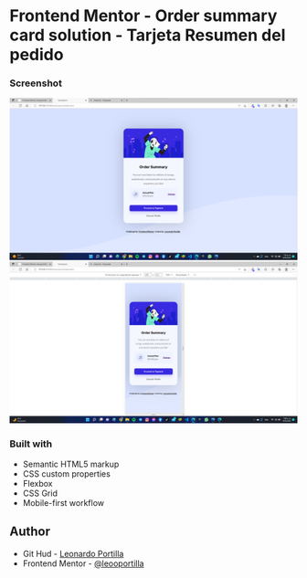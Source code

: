 # Frontend Mentor - Order summary card solution - Tarjeta Resumen del pedido

### Screenshot

![](./screenshot/desktop.png)
![](./screenshot/mobile.png)

### Built with

- Semantic HTML5 markup
- CSS custom properties
- Flexbox
- CSS Grid
- Mobile-first workflow

## Author
- Git Hud - [Leonardo Portilla](https://github.com/leooportilla)
- Frontend Mentor - [@leooportilla](https://www.frontendmentor.io/profile/leooportilla) 